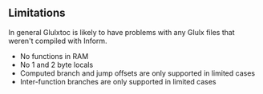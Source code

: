 Limitations
-----------

In general Glulxtoc is likely to have problems with any Glulx files that weren't compiled with Inform.

- No functions in RAM
- No 1 and 2 byte locals
- Computed branch and jump offsets are only supported in limited cases
- Inter-function branches are only supported in limited cases